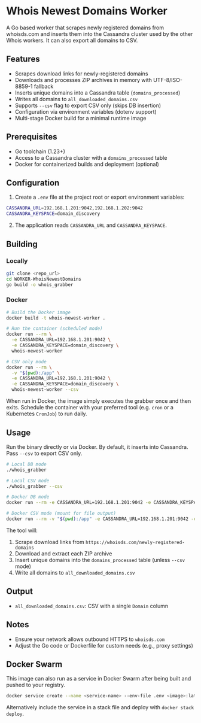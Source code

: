 # Whois Newest Domains Worker

A Go based worker that scrapes newly registered domains from whoisds.com and inserts them into the Cassandra cluster used by the other Whois workers. It can also export all domains to CSV.

## Features
- Scrapes download links for newly-registered domains
- Downloads and processes ZIP archives in memory with UTF-8/ISO-8859-1 fallback
- Inserts unique domains into a Cassandra table (`domains_processed`)
- Writes all domains to `all_downloaded_domains.csv`
- Supports `--csv` flag to export CSV only (skips DB insertion)
- Configuration via environment variables (dotenv support)
- Multi-stage Docker build for a minimal runtime image

## Prerequisites
- Go toolchain (1.23+)
- Access to a Cassandra cluster with a `domains_processed` table
- Docker for containerized builds and deployment (optional)

## Configuration
1. Create a `.env` file at the project root or export environment variables:
```bash
CASSANDRA_URL=192.168.1.201:9042,192.168.1.202:9042
CASSANDRA_KEYSPACE=domain_discovery
```
2. The application reads `CASSANDRA_URL` and `CASSANDRA_KEYSPACE`.

## Building

### Locally
```bash
git clone <repo_url>
cd WORKER-WhoisNewestDomains
go build -o whois_grabber
```

### Docker
```bash
# Build the Docker image
docker build -t whois-newest-worker .

# Run the container (scheduled mode)
docker run --rm \
  -e CASSANDRA_URL=192.168.1.201:9042 \
  -e CASSANDRA_KEYSPACE=domain_discovery \
  whois-newest-worker

# CSV only mode
docker run --rm \
  -v "$(pwd):/app" \
  -e CASSANDRA_URL=192.168.1.201:9042 \
  -e CASSANDRA_KEYSPACE=domain_discovery \
  whois-newest-worker --csv
```

When run in Docker, the image simply executes the grabber once and then exits. Schedule the container with your preferred tool (e.g. `cron` or a Kubernetes `CronJob`) to run daily.

## Usage
Run the binary directly or via Docker. By default, it inserts into Cassandra. Pass `--csv` to export CSV only.
```bash
# Local DB mode
./whois_grabber

# Local CSV mode
./whois_grabber --csv

# Docker DB mode
docker run --rm -e CASSANDRA_URL=192.168.1.201:9042 -e CASSANDRA_KEYSPACE=domain_discovery whois-newest-worker

# Docker CSV mode (mount for file output)
docker run --rm -v "$(pwd):/app" -e CASSANDRA_URL=192.168.1.201:9042 -e CASSANDRA_KEYSPACE=domain_discovery whois-newest-worker --csv
```

The tool will:
1. Scrape download links from `https://whoisds.com/newly-registered-domains`
2. Download and extract each ZIP archive
3. Insert unique domains into the `domains_processed` table (unless `--csv` mode)
4. Write all domains to `all_downloaded_domains.csv`

## Output
- `all_downloaded_domains.csv`: CSV with a single `Domain` column

## Notes
- Ensure your network allows outbound HTTPS to `whoisds.com`
- Adjust the Go code or Dockerfile for custom needs (e.g., proxy settings)

## Docker Swarm

This image can also run as a service in Docker Swarm after being built and pushed to your registry.

```bash
docker service create --name <service-name> --env-file .env <image>:latest
```

Alternatively include the service in a stack file and deploy with `docker stack deploy`.
